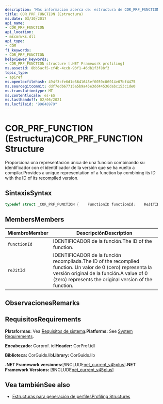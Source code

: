```yaml
---
description: 'Más información acerca de: estructura de COR_PRF_FUNCTION'
title: COR_PRF_FUNCTION (Estructura)
ms.date: 03/30/2017
api_name:
- COR_PRF_FUNCTION
api_location:
- mscorwks.dll
api_type:
- COM
f1_keywords:
- COR_PRF_FUNCTION
helpviewer_keywords:
- COR_PRF_FUNCTION structure [.NET Framework profiling]
ms.assetid: 8bb5acf5-cf4b-4ccb-93f1-46db1f3f8bf3
topic_type:
- apiref
ms.openlocfilehash: 494f3cfe6d1e3641645ef0050c06014e67bf4475
ms.sourcegitcommit: ddf7edb67715a5b9a45e3dd44536dabc153c1de0
ms.translationtype: MT
ms.contentlocale: es-ES
ms.lasthandoff: 02/06/2021
ms.locfileid: "99648979"
---
```

# <a name="cor_prf_function-structure"></a><span data-ttu-id="e7e07-103">COR_PRF_FUNCTION (Estructura)</span><span class="sxs-lookup"><span data-stu-id="e7e07-103">COR_PRF_FUNCTION Structure</span></span>

<span data-ttu-id="e7e07-104">Proporciona una representación única de una función combinando su identificador con el identificador de la versión que se ha vuelto a compilar.</span><span class="sxs-lookup"><span data-stu-id="e7e07-104">Provides a unique representation of a function by combining its ID with the ID of its recompiled version.</span></span>  
  
## <a name="syntax"></a><span data-ttu-id="e7e07-105">Sintaxis</span><span class="sxs-lookup"><span data-stu-id="e7e07-105">Syntax</span></span>  
  
```cpp  
typedef struct _COR_PRF_FUNCTION {    FunctionID functionId;    ReJITID    reJitId;} COR_PRF_FUNCTION;  
```  
  
## <a name="members"></a><span data-ttu-id="e7e07-106">Members</span><span class="sxs-lookup"><span data-stu-id="e7e07-106">Members</span></span>  
  
|<span data-ttu-id="e7e07-107">Miembro</span><span class="sxs-lookup"><span data-stu-id="e7e07-107">Member</span></span>|<span data-ttu-id="e7e07-108">Descripción</span><span class="sxs-lookup"><span data-stu-id="e7e07-108">Description</span></span>|  
|------------|-----------------|  
|`functionId`|<span data-ttu-id="e7e07-109">IDENTIFICADOR de la función.</span><span class="sxs-lookup"><span data-stu-id="e7e07-109">The ID of the function.</span></span>|  
|`reJitId`|<span data-ttu-id="e7e07-110">IDENTIFICADOR de la función recompilada.</span><span class="sxs-lookup"><span data-stu-id="e7e07-110">The ID of the recompiled function.</span></span> <span data-ttu-id="e7e07-111">Un valor de 0 (cero) representa la versión original de la función.</span><span class="sxs-lookup"><span data-stu-id="e7e07-111">A value of 0 (zero) represents the original version of the function.</span></span>|  
  
## <a name="remarks"></a><span data-ttu-id="e7e07-112">Observaciones</span><span class="sxs-lookup"><span data-stu-id="e7e07-112">Remarks</span></span>  
  
## <a name="requirements"></a><span data-ttu-id="e7e07-113">Requisitos</span><span class="sxs-lookup"><span data-stu-id="e7e07-113">Requirements</span></span>  

 <span data-ttu-id="e7e07-114">**Plataformas:** Vea [Requisitos de sistema](../../get-started/system-requirements.md).</span><span class="sxs-lookup"><span data-stu-id="e7e07-114">**Platforms:** See [System Requirements](../../get-started/system-requirements.md).</span></span>  
  
 <span data-ttu-id="e7e07-115">**Encabezado:** Corprof. idl</span><span class="sxs-lookup"><span data-stu-id="e7e07-115">**Header:** CorProf.idl</span></span>  
  
 <span data-ttu-id="e7e07-116">**Biblioteca:** CorGuids.lib</span><span class="sxs-lookup"><span data-stu-id="e7e07-116">**Library:** CorGuids.lib</span></span>  
  
 <span data-ttu-id="e7e07-117">**.NET Framework versiones:**[!INCLUDE[net_current_v45plus](../../../../includes/net-current-v45plus-md.md)]</span><span class="sxs-lookup"><span data-stu-id="e7e07-117">**.NET Framework Versions:** [!INCLUDE[net_current_v45plus](../../../../includes/net-current-v45plus-md.md)]</span></span>  
  
## <a name="see-also"></a><span data-ttu-id="e7e07-118">Vea también</span><span class="sxs-lookup"><span data-stu-id="e7e07-118">See also</span></span>

- [<span data-ttu-id="e7e07-119">Estructuras para generación de perfiles</span><span class="sxs-lookup"><span data-stu-id="e7e07-119">Profiling Structures</span></span>](profiling-structures.md)
